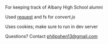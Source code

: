 For keeping track of Albany High School alumni

Used <a href="https://github.com/request/request">request</a> and fs for <i>convert.js</i>

Uses cookies; make sure to run in dev server

Questions? Contact philipshen13@gmail.com
